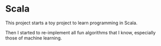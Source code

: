 # Scala

This project starts a toy project to learn programming in Scala.

Then I started to re-implement all fun algorithms that I know, especially those of machine learning.

